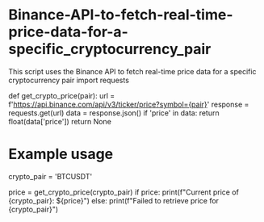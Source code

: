 # Binance-API-to-fetch-real-time-price-data-for-a-specific_cryptocurrency_pair
This script uses the Binance API to fetch real-time price data for a specific cryptocurrency pair
import requests

def get_crypto_price(pair):
    url = f'https://api.binance.com/api/v3/ticker/price?symbol={pair}'
    response = requests.get(url)
    data = response.json()
    if 'price' in data:
        return float(data['price'])
    return None

# Example usage
crypto_pair = 'BTCUSDT'

price = get_crypto_price(crypto_pair)
if price:
    print(f"Current price of {crypto_pair}: ${price}")
else:
    print(f"Failed to retrieve price for {crypto_pair}")
